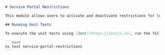 ````markdown
# Service Portal Restrictions

This module allows users to activate and deactivate restrictions for logins using electronic IDs on a phone within the login and delegation system.

## Running Unit Tests

To execute the unit tests using [Jest](https://jestjs.io), run the following command:

```bash
nx test service-portal-restrictions
```
````

```

```
